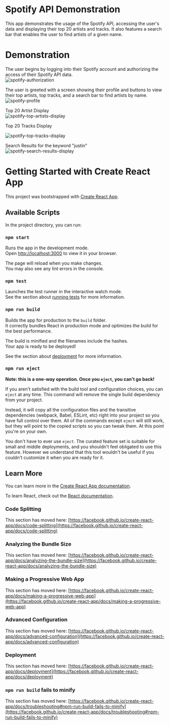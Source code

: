 # Spotify API Demonstration 
This app demonstrates the usage of the Spotify API, accessing the user's data and displaying their top 20 artists and tracks. It also features a search bar that enables the user to find artists of a given name.

# Demonstration 
The user begins by logging into their Spotify account and authorizing the access of their Spotify API data. <br/>
![spotify-authorization](https://user-images.githubusercontent.com/57577392/188520056-710d4d82-7775-4b10-8cdd-afa8afb80ffc.PNG) <br/>

The user is greeted with a screen showing their profile and buttons to view their top artists, top tracks, and a search bar to find artists by name. <br/>
![spotify-profile](https://user-images.githubusercontent.com/57577392/188520108-f193a6d3-f07f-4b03-98d0-6b2b0ee9c2f2.PNG) <br/>

Top 20 Artist Display <br/>
![spotify-top-artists-display](https://user-images.githubusercontent.com/57577392/188520133-9d025a9e-8e96-40f9-9fc2-7edb5e2980e9.PNG) <br/>

Top 20 Tracks Display <br/>

![spotify-top-tracks-display](https://user-images.githubusercontent.com/57577392/188520144-207cccca-b22f-49d6-9daa-b369d3f95dc0.PNG) <br/>

Search Results for the keyword "justin" <br/>
![spotify-search-results-display](https://user-images.githubusercontent.com/57577392/188520154-eea616ea-1d00-4d65-aec5-4edddfaf2d7b.PNG) <br/>



# Getting Started with Create React App

This project was bootstrapped with [Create React App](https://github.com/facebook/create-react-app).

## Available Scripts

In the project directory, you can run:

### `npm start`

Runs the app in the development mode.\
Open [http://localhost:3000](http://localhost:3000) to view it in your browser.

The page will reload when you make changes.\
You may also see any lint errors in the console.

### `npm test`

Launches the test runner in the interactive watch mode.\
See the section about [running tests](https://facebook.github.io/create-react-app/docs/running-tests) for more information.

### `npm run build`

Builds the app for production to the `build` folder.\
It correctly bundles React in production mode and optimizes the build for the best performance.

The build is minified and the filenames include the hashes.\
Your app is ready to be deployed!

See the section about [deployment](https://facebook.github.io/create-react-app/docs/deployment) for more information.

### `npm run eject`

**Note: this is a one-way operation. Once you `eject`, you can't go back!**

If you aren't satisfied with the build tool and configuration choices, you can `eject` at any time. This command will remove the single build dependency from your project.

Instead, it will copy all the configuration files and the transitive dependencies (webpack, Babel, ESLint, etc) right into your project so you have full control over them. All of the commands except `eject` will still work, but they will point to the copied scripts so you can tweak them. At this point you're on your own.

You don't have to ever use `eject`. The curated feature set is suitable for small and middle deployments, and you shouldn't feel obligated to use this feature. However we understand that this tool wouldn't be useful if you couldn't customize it when you are ready for it.

## Learn More

You can learn more in the [Create React App documentation](https://facebook.github.io/create-react-app/docs/getting-started).

To learn React, check out the [React documentation](https://reactjs.org/).

### Code Splitting

This section has moved here: [https://facebook.github.io/create-react-app/docs/code-splitting](https://facebook.github.io/create-react-app/docs/code-splitting)

### Analyzing the Bundle Size

This section has moved here: [https://facebook.github.io/create-react-app/docs/analyzing-the-bundle-size](https://facebook.github.io/create-react-app/docs/analyzing-the-bundle-size)

### Making a Progressive Web App

This section has moved here: [https://facebook.github.io/create-react-app/docs/making-a-progressive-web-app](https://facebook.github.io/create-react-app/docs/making-a-progressive-web-app)

### Advanced Configuration

This section has moved here: [https://facebook.github.io/create-react-app/docs/advanced-configuration](https://facebook.github.io/create-react-app/docs/advanced-configuration)

### Deployment

This section has moved here: [https://facebook.github.io/create-react-app/docs/deployment](https://facebook.github.io/create-react-app/docs/deployment)

### `npm run build` fails to minify

This section has moved here: [https://facebook.github.io/create-react-app/docs/troubleshooting#npm-run-build-fails-to-minify](https://facebook.github.io/create-react-app/docs/troubleshooting#npm-run-build-fails-to-minify)
